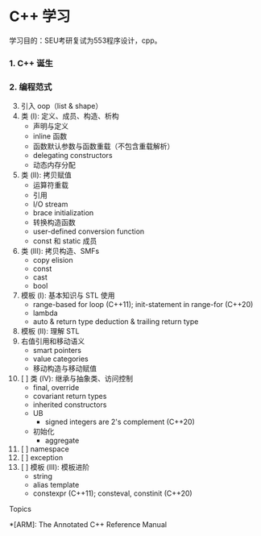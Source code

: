 # C++ 学习

学习目的：SEU考研复试为553程序设计，cpp。




### 1.  C++ 诞生
### 2.  编程范式
3.  引入 oop（list & shape）
4. 类 (I): 定义、成员、构造、析构
    - 声明与定义
    - inline 函数
    - 函数默认参数与函数重载（不包含重载解析）
    - delegating constructors
    - 动态内存分配
5.  类 (II): 拷贝赋值
    - 运算符重载
    - 引用
    - I/O stream
    - brace initialization
    - 转换构造函数
    - user-defined conversion function
    - const 和 static 成员
6. 类 (III): 拷贝构造、SMFs
    - copy elision
    - const
    - cast
    - bool
7.  模板 (I): 基本知识与 STL 使用
    - range-based for loop (C++11); init-statement in range-for (C++20)
    - lambda
    - auto & return type deduction & trailing return type
8.  模板 (II): 理解 STL
9.  右值引用和移动语义
    - smart pointers
    - value categories
    - 移动构造与移动赋值
11. [ ] 类 (IV): 继承与抽象类、访问控制
    - final, override
    - covariant return types
    - inherited constructors
    - UB
        - signed integers are 2's complement (C++20)
    - 初始化
        - aggregate
12. [ ] namespace
13. [ ] exception
10. [ ] 模板 (III): 模板进阶
    - string
    - alias template
    - constexpr (C++11); consteval, constinit (C++20)

Topics



*[ARM]: The Annotated C++ Reference Manual